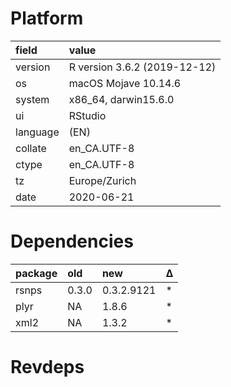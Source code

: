 # Platform

|field    |value                        |
|:--------|:----------------------------|
|version  |R version 3.6.2 (2019-12-12) |
|os       |macOS Mojave 10.14.6         |
|system   |x86_64, darwin15.6.0         |
|ui       |RStudio                      |
|language |(EN)                         |
|collate  |en_CA.UTF-8                  |
|ctype    |en_CA.UTF-8                  |
|tz       |Europe/Zurich                |
|date     |2020-06-21                   |

# Dependencies

|package |old   |new        |Δ  |
|:-------|:-----|:----------|:--|
|rsnps   |0.3.0 |0.3.2.9121 |*  |
|plyr    |NA    |1.8.6      |*  |
|xml2    |NA    |1.3.2      |*  |

# Revdeps

